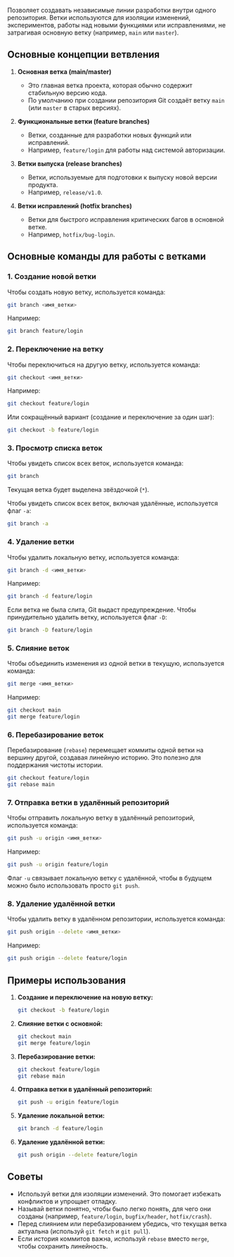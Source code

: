 Позволяет создавать независимые линии разработки внутри одного репозитория. Ветки используются для изоляции изменений, экспериментов, работы над новыми функциями или исправлениями, не затрагивая основную ветку (например, `main` или `master`).

## Основные концепции ветвления

1. **Основная ветка (main/master)**
   - Это главная ветка проекта, которая обычно содержит стабильную версию кода.
   - По умолчанию при создании репозитория Git создаёт ветку `main` (или `master` в старых версиях).

2. **Функциональные ветки (feature branches)**
   - Ветки, созданные для разработки новых функций или исправлений.
   - Например, `feature/login` для работы над системой авторизации.

3. **Ветки выпуска (release branches)**
   - Ветки, используемые для подготовки к выпуску новой версии продукта.
   - Например, `release/v1.0`.

4. **Ветки исправлений (hotfix branches)**
   - Ветки для быстрого исправления критических багов в основной ветке.
   - Например, `hotfix/bug-login`.

## Основные команды для работы с ветками

### 1. **Создание новой ветки**
Чтобы создать новую ветку, используется команда:
```bash
git branch <имя_ветки>
```
Например:
```bash
git branch feature/login
```

### 2. **Переключение на ветку**
Чтобы переключиться на другую ветку, используется команда:
```bash
git checkout <имя_ветки>
```
Например:
```bash
git checkout feature/login
```
Или сокращённый вариант (создание и переключение за один шаг):
```bash
git checkout -b feature/login
```

### 3. **Просмотр списка веток**
Чтобы увидеть список всех веток, используется команда:
```bash
git branch
```
Текущая ветка будет выделена звёздочкой (`*`).

Чтобы увидеть список всех веток, включая удалённые, используется флаг `-a`:
```bash
git branch -a
```

### 4. **Удаление ветки**
Чтобы удалить локальную ветку, используется команда:
```bash
git branch -d <имя_ветки>
```
Например:
```bash
git branch -d feature/login
```
Если ветка не была слита, Git выдаст предупреждение. Чтобы принудительно удалить ветку, используется флаг `-D`:
```bash
git branch -D feature/login
```

### 5. **Слияние веток**
Чтобы объединить изменения из одной ветки в текущую, используется команда:
```bash
git merge <имя_ветки>
```
Например:
```bash
git checkout main
git merge feature/login
```

### 6. **Перебазирование веток**
Перебазирование (`rebase`) перемещает коммиты одной ветки на вершину другой, создавая линейную историю. Это полезно для поддержания чистоты истории.
```bash
git checkout feature/login
git rebase main
```

### 7. **Отправка ветки в удалённый репозиторий**
Чтобы отправить локальную ветку в удалённый репозиторий, используется команда:
```bash
git push -u origin <имя_ветки>
```
Например:
```bash
git push -u origin feature/login
```
Флаг `-u` связывает локальную ветку с удалённой, чтобы в будущем можно было использовать просто `git push`.

### 8. **Удаление удалённой ветки**
Чтобы удалить ветку в удалённом репозитории, используется команда:
```bash
git push origin --delete <имя_ветки>
```
Например:
```bash
git push origin --delete feature/login
```

## Примеры использования

1. **Создание и переключение на новую ветку:**
   ```bash
   git checkout -b feature/login
   ```

2. **Слияние ветки с основной:**
   ```bash
   git checkout main
   git merge feature/login
   ```

3. **Перебазирование ветки:**
   ```bash
   git checkout feature/login
   git rebase main
   ```

4. **Отправка ветки в удалённый репозиторий:**
   ```bash
   git push -u origin feature/login
   ```

5. **Удаление локальной ветки:**
   ```bash
   git branch -d feature/login
   ```

6. **Удаление удалённой ветки:**
   ```bash
   git push origin --delete feature/login
   ```

## Советы
- Используй ветки для изоляции изменений. Это помогает избежать конфликтов и упрощает отладку.
- Называй ветки понятно, чтобы было легко понять, для чего они созданы (например, `feature/login`, `bugfix/header`, `hotfix/crash`).
- Перед слиянием или перебазированием убедись, что текущая ветка актуальна (используй `git fetch` и `git pull`).
- Если история коммитов важна, используй `rebase` вместо `merge`, чтобы сохранить линейность.